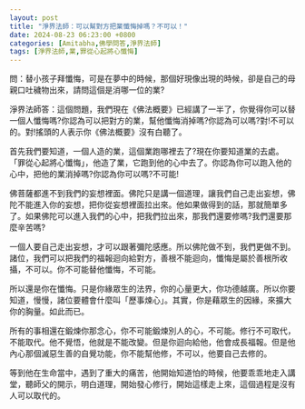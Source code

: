 ```yaml
---
layout: post
title: "淨界法師：可以幫對方把業懺悔掉嗎？不可以！"
date: 2024-08-23 06:23:00 +0800
categories: [Amitabha,佛學問答,淨界法師]
tags: [淨界法師,業,罪從心起將心懺悔]
---
```


問：替小孩子拜懺悔，可是在夢中的時候，那個好現像出現的時候，卻是自己的母親口吐穢物出來，請問這個是消哪一位的業?

淨界法師答：這個問題，我們現在《佛法概要》已經講了一半了，你覺得你可以替一個人懺悔嗎?你認為可以把對方的業，幫他懺悔消掉嗎?你認為可以嗎?對!不可以的。對!搖頭的人表示你《佛法概要》沒有白聽了。

首先我們要知道，一個人造的業，這個業跑哪裡去了?現在你要知道業的去處。 「罪從心起將心懺悔」，他造了業，它跑到他的心中去了。你認為你可以跑入他的心中，把他的業消掉嗎?你認為你可以嗎?不可能!

佛菩薩都進不到我們的妄想裡面。佛陀只是講一個道理，讓我們自己走出妄想，佛陀不能進入你的妄想，把你從妄想裡面拉出來。他如果做得到的話，那就簡單多了。如果佛陀可以進入我們的心中，把我們拉出來，那我們還要修嗎?我們還要那麼辛苦嗎?

一個人要自己走出妄想，才可以跟著彌陀感應。所以佛陀做不到，我們更做不到。諸位，我們可以把我們的福報迴向給對方，善根不能迴向，懺悔是屬於善根所收攝，不可以。你不可能替他懺悔，不可能。

所以還是你在懺悔。只是你緣眾生的法界，你的心量更大，你功德越廣。所以你要知道，慢慢，諸位要體會什麼叫「歷事煉心」。其實，你是藉眾生的因緣，來擴大你的胸量。如此而已。

所有的事相還在鍛煉你那念心，你不可能鍛煉別人的心，不可能。修行不可取代，不能取代。他不覺悟，他就是不能改變。但是你迴向給他，他會成長福報。但是他內心那個滅惡生善的自覺功能，你不能幫他修，不可以，他要自己去修的。

等到他在生命當中，遇到了重大的痛苦，他開始知道怕的時候，他要乖乖地走入講堂，聽師父的開示，明白道理，開始發心修行，開始這樣走上來，這個過程是沒有人可以取代的。      